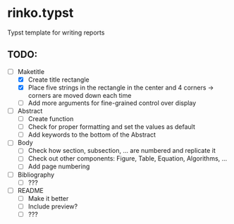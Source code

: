 # rinko.typst
Typst template for writing reports


## TODO:
- [ ] Maketitle
    - [x] Create title rectangle
    - [x] Place five strings in the rectangle in the center and 4 corners -> corners are moved down each time
    - [ ] Add more arguments for fine-grained control over display
- [ ] Abstract
    - [ ] Create function
    - [ ] Check for proper formatting and set the values as default
    - [ ] Add keywords to the bottom of the Abstract
- [ ] Body
    - [ ] Check how section, subsection, ... are numbered and replicate it
    - [ ] Check out other components: Figure, Table, Equation, Algorithms, ...
    - [ ] Add page numbering
- [ ] Bibliography
    - [ ] ???
- [ ] README
    - [ ] Make it better
    - [ ] Include preview?
    - [ ] ???
